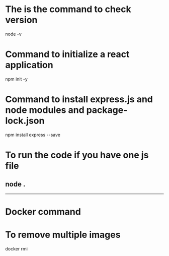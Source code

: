 # The is the command to check version
node -v
# Command to initialize a react application
npm init -y
# Command to install express.js and node modules and package-lock.json
npm install express --save
# To run the code if you have one js file
node .
-----------------------------
-----------------------------
# Docker command
# To remove multiple images
docker rmi <id1> <id2> <id3>
